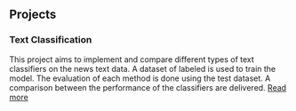 ## Projects
### Text Classification
This project aims to implement and compare different types of text classifiers on the news text data. A dataset of labeled is used to train the model. The evaluation of each method is done using the test dataset. A comparison between the performance of the classifiers are delivered.
[Read more](text_classifiers.md)
